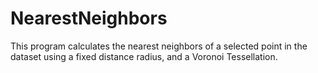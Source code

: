 # NearestNeighbors

This program calculates the nearest neighbors of a selected point in the dataset using a fixed distance radius, and a Voronoi Tessellation.

